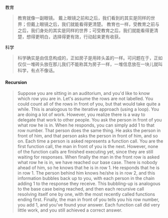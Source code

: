 教育

> 教育就像一副眼镜。
> 戴上眼镜之前和之后，我们看到的其实是同样的世界；但戴上眼镜之后，我们就能看得更清楚。
> 教育也一样，受教育之前与之后，我们身处的其实是同样的世界；可受教育之后，我们就能看得更清楚，想得更明白，选择得更有效，行动起来更有收获。

科学
> 科学确实是由信息构成的，正如房子是用砖头盖的一样。可问题在于，正如仅仅一堆砖头放在那儿我们不能称其为房子一样，一堆信息放在一块儿就叫科学，有点不像话。

#### Recursion
> Suppose you are sitting in an auditorium, and you'd like to know which row you are in. Let's assume the rows are not labelled. You could count all of the rows in front of you, but that would take quite a while. This is analogous to the iterative approach (using a loop). You are doing a lot of work. However, you realize there is a way to delegate that work to other people. You ask the person in front of you what row he is in. When he responds, you can simply add 1 to that row number. That person does the same thing. He asks the person in front of him, and that person asks the person in front of him, and so on. Each time a person is asked represents a function call. You are the first function call, the man in front of you is the next. However, none of the function calls are finished executing yet, since they are still waiting for responses. When finally the man in the front row is asked what row he is in, we have reached our base case. There is nobody ahead of him, so he knows that he is in row 1. He responds that he is in row 1. The person behind him knows he/she is in row 2, and this information bubbles back up to you, with each person in the chain adding 1 to the response they receive. This bubbling-up is analogous to the base case being reached, and then each recursive call resolving itself one by one, with the most recently called functions ending first. Finally, the man in front of you tells you his row number, you add 1, and you've found your answer. Each function call did very little work, and you still achieved a correct answer.

